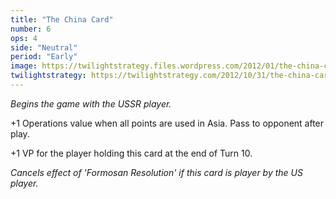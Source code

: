 ```yaml
---
title: "The China Card"
number: 6
ops: 4
side: "Neutral"
period: "Early"
image: https://twilightstrategy.files.wordpress.com/2012/01/the-china-card.jpg
twilightstrategy: https://twilightstrategy.com/2012/10/31/the-china-card/
---
```

*Begins the game with the USSR player.*

+1 Operations value when all points are used in Asia. Pass to opponent after play.

+1 VP for the player holding this card at the end of Turn 10.

*Cancels effect of 'Formosan Resolution' if this card is player by the US player.*
